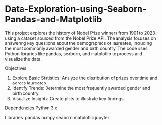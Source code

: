 # Data-Exploration-using-Seaborn-Pandas-and-Matplotlib

This project explores the history of Nobel Prize winners from 1901 to 2023 using a dataset sourced from the Nobel Prize API. The analysis focuses on answering key questions about the demographics of laureates, including the most commonly awarded gender and birth country. The code uses Python libraries like pandas, seaborn, and matplotlib to process and visualize the data.


Objectives
1. Explore Basic Statistics: Analyze the distribution of prizes over time and across laureates.
2. Identify Trends: Determine the most frequently awarded gender and birth country.
3. Visualize Insights: Create plots to illustrate key findings.

Dependencies
Python 3.x

Libraries:
pandas
numpy
seaborn
matplotlib
jupyter
